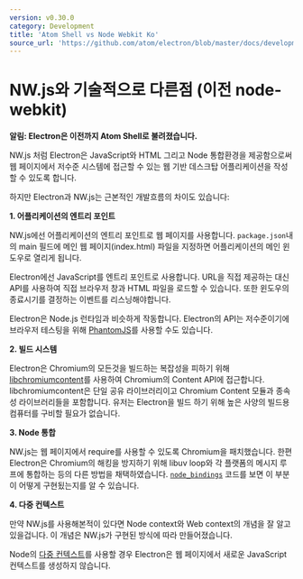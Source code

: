 ```yaml
---
version: v0.30.0
category: Development
title: 'Atom Shell vs Node Webkit Ko'
source_url: 'https://github.com/atom/electron/blob/master/docs/development/atom-shell-vs-node-webkit-ko.md'
---
```


# NW.js와 기술적으로 다른점 (이전 node-webkit)

__알림: Electron은 이전까지 Atom Shell로 불려졌습니다.__

NW.js 처럼 Electron은 JavaScript와 HTML 그리고 Node 통합환경을 제공함으로써 웹 페이지에서 저수준 시스템에 접근할 수 있는 웹 기반 데스크탑 어플리케이션을 작성할 수 있도록 합니다.

하지만 Electron과 NW.js는 근본적인 개발흐름의 차이도 있습니다:

__1. 어플리케이션의 엔트리 포인트__

NW.js에선 어플리케이션의 엔트리 포인트로 웹 페이지를 사용합니다.
`package.json`내의 main 필드에 메인 웹 페이지(index.html) 파일을 지정하면 어플리케이션의 메인 윈도우로 열리게 됩니다.

Electron에선 JavaScript를 엔트리 포인트로 사용합니다. URL을 직접 제공하는 대신 API를 사용하여 직접 브라우저 창과 HTML 파일을 로드할 수 있습니다.
또한 윈도우의 종료시기를 결정하는 이벤트를 리스닝해야합니다.

Electron은 Node.js 런타임과 비슷하게 작동합니다. Electron의 API는 저수준이기에 브라우저 테스팅을 위해 [PhantomJS](http://phantomjs.org/)를 사용할 수도 있습니다.

__2. 빌드 시스템__

Electron은 Chromium의 모든것을 빌드하는 복잡성을 피하기 위해 [libchromiumcontent](https://github.com/brightray/libchromiumcontent)를 사용하여
Chromium의 Content API에 접근합니다. libchromiumcontent은 단일 공유 라이브러리이고 Chromium Content 모듈과 종속성 라이브러리들을 포함합니다.
유저는 Electron을 빌드 하기 위해 높은 사양의 빌드용 컴퓨터를 구비할 필요가 없습니다.

__3. Node 통합__

NW.js는 웹 페이지에서 require를 사용할 수 있도록 Chromium을 패치했습니다. 한편 Electron은 Chromium의 해킹을 방지하기 위해 libuv loop와 각 플랫폼의 메시지 루프에 통합하는 등의 다른 방법을 채택하였습니다.
[`node_bindings`](../../atom/common/) 코드를 보면 이 부분이 어떻게 구현됬는지를 알 수 있습니다.

__4. 다중 컨텍스트__

만약 NW.js를 사용해본적이 있다면 Node context와 Web context의 개념을 잘 알고 있을겁니다. 이 개념은 NW.js가 구현된 방식에 따라 만들어졌습니다.

Node의 [다중 컨텍스트](http://strongloop.com/strongblog/whats-new-node-js-v0-12-multiple-context-execution/)를 사용할 경우 Electron은 웹 페이지에서 새로운 JavaScript 컨텍스트를 생성하지 않습니다.
